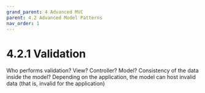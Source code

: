 ```yaml
---
grand_parent: 4 Advanced MVC
parent: 4.2 Advanced Model Patterns
nav_order: 1
---
```

# 4.2.1 Validation

Who performs validation? View? Controller? Model?
Consistency of the data inside the model?
Depending on the application, the model can host invalid data (that is, invalid for the application)

